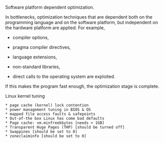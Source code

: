
Software platform dependent optimization.

In bottlenecks, optimization techniques that are dependent both on the programming language and on the software platform, but independent on the hardware platform are applied. For example,

- compiler options,

- pragma compiler directives,

- language extensions,

- non-standard libraries,

- direct calls to the operating system are exploited.

If this makes the program fast enough, the optimization stage is complete.

Linux kernel tuning

	* page cache (kernel) lock contention
	* power management tuning in BIOS & OS
	* mapped file access faults & safepoints
	* Out-of-the box Linux has come bad defaults
	* Page cache: vm.minfreekbytes [needs > 1GB]
	* Transparent Huge Pages (THP) [should be turned off]
	* Swappines [should be set to 0]
	* zoneclaiminfo [should be set to 0]

